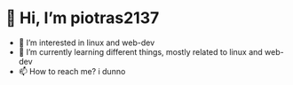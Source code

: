 # 👋 Hi, I’m piotras2137
- 👀 I’m interested in linux and web-dev 
- 🌱 I’m currently learning different things, mostly related to linux and web-dev
- 📫 How to reach me? i dunno 

<!---
piotras2137/piotras2137 is a ✨ special ✨ repository because its `README.md` (this file) appears on your GitHub profile.
You can click the Preview link to take a look at your changes.
--->
